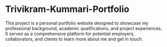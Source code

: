 # Trivikram-Kummari-Portfolio
This project is a personal portfolio website designed to showcase my professional background, academic qualifications, and project experiences. It serves as a comprehensive platform for potential employers, collaborators, and clients to learn more about me and get in touch.
